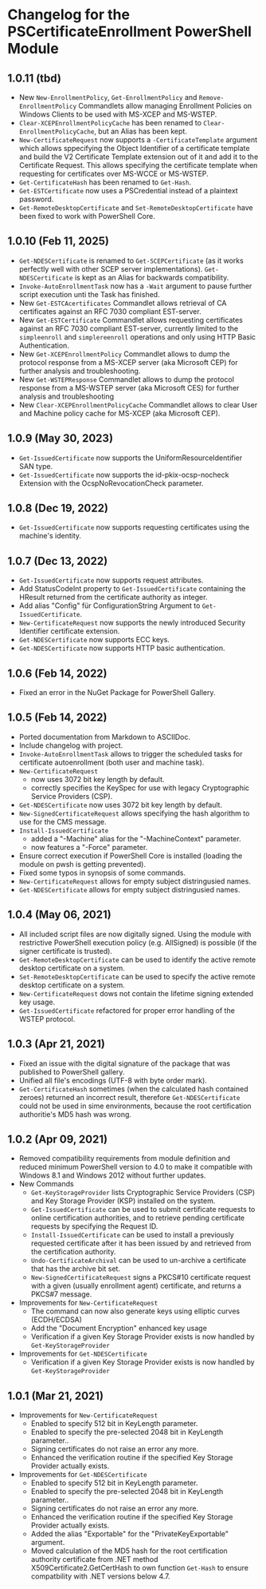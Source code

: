 ﻿# Changelog for the PSCertificateEnrollment PowerShell Module

## 1.0.11 (tbd)

- New `New-EnrollmentPolicy`, `Get-EnrollmentPolicy` and `Remove-EnrollmentPolicy` Commandlets allow managing Enrollment Policies on Windows Clients to be used with MS-XCEP and MS-WSTEP.
- `Clear-XCEPEnrollmentPolicyCache` has been renamed to `Clear-EnrollmentPolicyCache`, but an Alias has been kept.
- `New-CertificateRequest` now supports a `-CertificateTemplate` argument which allows sppecifying the Object Identifier of a certificate template and build the V2 Certificate Template extension out of it and add it to the Certificate Request. This allows specifying the certificate template when requesting for certificates over MS-WCCE or MS-WSTEP.
- `Get-CertificateHash` has been renamed to `Get-Hash`.
- `Get-ESTCertificate` now uses a PSCredential instead of a plaintext password.
- `Get-RemoteDesktopCertificate` and `Set-RemoteDesktopCertificate` have been fixed to work with PowerShell Core.

## 1.0.10 (Feb 11, 2025)

- `Get-NDESCertificate` is renamed to `Get-SCEPCertificate` (as it works perfectly well with other SCEP server implementations). `Get-NDESCertificate` is kept as an Alias for backwards compatibility.
- `Invoke-AutoEnrollmentTask` now has a `-Wait` argument to pause further script execution unti the Task has finished.
- New `Get-ESTCAcertificates` Commandlet allows retrieval of CA certificates against an RFC 7030 compliant EST-server.
- New `Get-ESTCertificate` Commandlet allows requesting certificates against an RFC 7030 compliant EST-server, currently limited to the `simpleenroll` and `simplereenroll` operations and only using HTTP Basic Authentication.
- New `Get-XCEPEnrollmentPolicy` Commandlet allows to dump the protocol response from a MS-XCEP server (aka Microsoft CEP) for further analysis and troubleshooting.
- New `Get-WSTEPResponse` Commandlet allows to dump the protocol response from a MS-WSTEP server (aka Microsoft CES) for further analysis and troubleshooting
- New `Clear-XCEPEnrollmentPolicyCache` Commandlet allows to clear User and Machine policy cache for MS-XCEP (aka Microsoft CEP).

## 1.0.9 (May 30, 2023)

- `Get-IssuedCertificate` now supports the UniformResourceIdentifier SAN type.
- `Get-IssuedCertificate` now supports the id-pkix-ocsp-nocheck Extension with the OcspNoRevocationCheck parameter.

## 1.0.8 (Dec 19, 2022)

- `Get-IssuedCertificate` now supports requesting certificates using the machine's identity.

## 1.0.7 (Dec 13, 2022)

- `Get-IssuedCertificate` now supports request attributes.
- Add StatusCodeInt property to `Get-IssuedCertificate` containing the HResult returned from the certificate authority as integer.
- Add alias "Config" für ConfigurationString Argument to `Get-IssuedCertificate`.
- `New-CertificateRequest` now supports the newly introduced Security Identifier certificate extension.
- `Get-NDESCertificate` now supports ECC keys.
- `Get-NDESCertificate` now supports HTTP basic authentication.

## 1.0.6 (Feb 14, 2022)

- Fixed an error in the NuGet Package for PowerShell Gallery.

## 1.0.5 (Feb 14, 2022)

- Ported documentation from Markdown to ASCIIDoc.
- Include changelog with project.
- `Invoke-AutoEnrollmentTask` allows to trigger the scheduled tasks for certificate autoenrollment (both user and machine task).
- `New-CertificateRequest` 
  - now uses 3072 bit key length by default.
  - correctly specifies the KeySpec for use with legacy Cryptographic Service Providers (CSP).
- `Get-NDESCertificate` now uses 3072 bit key length by default.
- `New-SignedCertificateRequest` allows specifying the hash algorithm to use for the CMS message.
- `Install-IssuedCertificate`
  - added a "-Machine" alias for the "-MachineContext" parameter.
  - now features a "-Force" parameter.
- Ensure correct execution if PowerShell Core is installed (loading the module on pwsh is getting prevented).
- Fixed some typos in synopsis of some commands.
- `New-CertificateRequest` allows for empty subject distringusied names.
- `Get-NDESCertificate` allows for empty subject distringusied names.

## 1.0.4 (May 06, 2021)

- All included script files are now digitally signed. Using the module with restrictive PowerShell execution policy (e.g. AllSigned) is possible (if the signer certificate is trusted).
- `Get-RemoteDesktopCertificate` can be used to identify the active remote desktop certificate on a system.
- `Set-RemoteDesktopCertificate` can be used to specify the active remote desktop certificate on a system.
- `New-CertificateRequest` dows not contain the lifetime signing extended key usage.
- `Get-IssuedCertificate` refactored for proper error handling of the WSTEP protocol.

## 1.0.3 (Apr 21, 2021)

- Fixed an issue with the digital signature of the package that was published to PowerShell gallery.
- Unified all file's encodings (UTF-8 with byte order mark).
- `Get-CertificateHash` sometimes (when the calculated hash contained zeroes) returned an incorrect result, therefore `Get-NDESCertificate` could not be used in sime environments, because the root certification authoritie's MD5 hash was wrong.

## 1.0.2 (Apr 09, 2021)

- Removed compatibility requirements from module definition and reduced minimum PowerShell version to 4.0 to make it compatible with Windows 8.1 and Windows 2012 without further updates.
- New Commands
  - `Get-KeyStorageProvider` lists Cryptographic Service Providers (CSP) and Key Storage Provider (KSP) installed on the system.
  - `Get-IssuedCertificate` can be used to submit certificate requests to online certification authorities, and to retrieve pending certificate requests by specifying the Request ID.
  - `Install-IssuedCertificate` can be used to install a previously requested certificate after it has been issued by and retrieved from the certification authority.
  - `Undo-CertificateArchival` can be used to un-archive a certificate that has the archive bit set.
  - `New-SignedCertificateRequest` signs a PKCS#10 certificate request with a given (usually enrollment agent) certificate, and returns a PKCS#7 message.
- Improvements for `New-CertificateRequest`
  - The command can now also generate keys using elliptic curves (ECDH/ECDSA)
  - Add the "Document Encryption" enhanced key usage
  - Verification if a given Key Storage Provider exists is now handled by `Get-KeyStorageProvider`
- Improvements for `Get-NDESCertificate`
  - Verification if a given Key Storage Provider exists is now handled by `Get-KeyStorageProvider`

## 1.0.1 (Mar 21, 2021)

- Improvements for `New-CertificateRequest`
  - Enabled to specify 512 bit in KeyLength parameter.
  - Enabled to specify the pre-selected 2048 bit in KeyLength parameter..
  - Signing certificates do not raise an error any more.
  - Enhanced the verification routine if the specified Key Storage Provider actually exists.
- Improvements for `Get-NDESCertificate`
  - Enabled to specify 512 bit in KeyLength parameter.
  - Enabled to specify the pre-selected 2048 bit in KeyLength parameter..
  - Signing certificates do not raise an error any more.
  - Enhanced the verification routine if the specified Key Storage Provider actually exists.
  - Added the alias "Exportable" for the "PrivateKeyExportable" argument.
  - Moved calculation of the MD5 hash for the root certification authority certificate from .NET method X509Certificate2.GetCertHash to own function `Get-Hash` to ensure compatbility with .NET versions below 4.7.